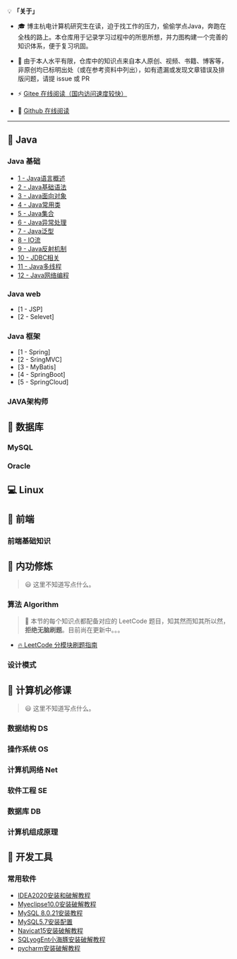 💡 **「关于」**

- 🎓 博主杭电计算机研究生在读，迫于找工作的压力，偷偷学点Java，奔跑在全栈的路上。本仓库用于记录学习过程中的所思所想，并力图构建一个完善的知识体系，便于复习巩固。

- 🙏 由于本人水平有限，仓库中的知识点来自本人原创、视频、书籍、博客等，非原创均已标明出处（或在参考资料中列出），如有遗漏或发现文章错误及排版问题，请提 issue 或 PR

- ⚡ [Gitee 在线阅读（国内访问速度较快）]( http://kunaly.gitee.io/kunaly-notes) 

- 🔮 [Github 在线阅读](https://kunaly-liu.github.io/Kunaly-Notes) 

---

## **🍵 Java**

### Java 基础

- [1 - Java语言概述](Java/Java基础/1-Java语言概述.md)
- [2 - Java基础语法](Java/Java基础/2-Java基础语法.md)
- [3 - Java面向对象](Java/Java基础/3-Java面向对象.md)
- [4 - Java常用类](Java/Java基础/4-Java常用类.md)
- [5 - Java集合](Java/Java基础/5-Java集合.md)
- [6 - Java异常处理](Java/Java基础/6-Java异常处理.md)
- [7 - Java泛型](Java/Java基础/7-Java泛型.md)
- [8 - IO流](Java/Java基础/8-IO流.md)
- [9 - Java反射机制](Java/Java基础/9-Java反射机制.md)
- [10 - JDBC相关](Java/Java基础/10-JDBC相关.md)
- [11 - Java多线程](Java/Java基础/11-Java多线程.md)
- [12 - Java网络编程](Java/Java基础/12-Java网络编程.md)

### Java web

- [1 - JSP]
- [2 - Selevet]

### Java 框架

- [1 - Spring]
- [2 - SringMVC]
- [3 - MyBatis]
- [4 - SpringBoot]
- [5 - SpringCloud]

### JAVA架构师



## **💌 数据库**

### MySQL

### Oracle

## **💻 Linux**

## **🎨 前端**

### 前端基础知识

## **📖 内功修炼**

> 😃 这里不知道写点什么。

### 算法 Algorithm

> 🍋 本节的每个知识点都配备对应的 LeetCode 题目，知其然而知其所以然，**拒绝无脑刷题**。目前尚在更新中。。。

- [🔥 LeetCode 分模块刷题指南](计算机基础/算法/LeetCode/刷题指南.md)

### 设计模式

## **📑 计算机必修课**

> 😃 这里不知道写点什么。

### 数据结构 DS

### 操作系统 OS

### 计算机网络 Net

### 软件工程 SE

### 数据库 DB

### 计算机组成原理

## **🔨 开发工具**

### 常用软件

- [IDEA2020安装和破解教程](https://mp.weixin.qq.com/s/zGQ5W96aGhiUL-KriPZi4Q)
- [Myeclipse10.0安装破解教程](https://mp.weixin.qq.com/s/pMjf-xRY2Zrd43sOreFFDg)
- [MySQL 8.0.21安装教程](https://mp.weixin.qq.com/s/kXCmWOKE72BCZYw7cDN5_w)
- [MySQL5.7安装配置](https://mp.weixin.qq.com/s/BorIbGqHFlEyoaQNAxo1_w)
- [Navicat15安装破解教程](https://mp.weixin.qq.com/s/W1sSSei7hFXa4j7pnr09lQ)
- [SQLyogEnt小海豚安装破解教程](https://mp.weixin.qq.com/s/A9s6sYVuFb4oYmNO0PXQzA)
- [pycharm安装破解教程](https://mp.weixin.qq.com/s/oUZ_rsw70XZuNsW_YJGgYw)
